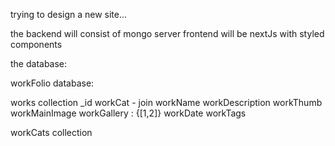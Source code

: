 trying to design a new site...

the backend will consist of mongo server
frontend will be nextJs with styled components

the database:

workFolio database:

works collection
_id
workCat - join
workName
workDescription
workThumb
workMainImage
workGallery : {[1,2]}
workDate
workTags 

workCats collection


